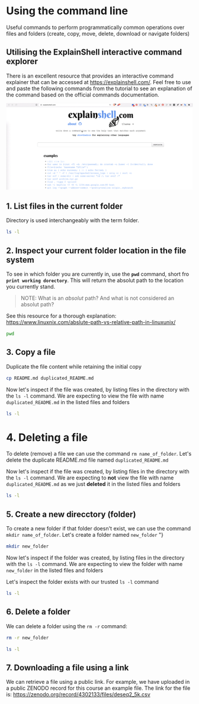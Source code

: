 
# Using the command line

Useful commands to perform programmatically common operations over files
and folders (create, copy, move, delete, download or navigate folders)


## Utilising the ExplainShell interactive command explorer

There is an excellent resource that provides an interactive command
explainer that can be accessed at <https://explainshell.com/>. Feel free
to use and paste the following commands from the tutorial to see an
explanation of the command based on the official commands documentation.

![](explainshell_commands.gif)

## 1. List files in the current folder

Directory is used interchangeably with the term folder.

``` bash
ls -l
```


## 2. Inspect your current folder location in the file system 

To see in which folder you are currently in, use the **`pwd`** command,
short fro **`print working dorectory`**. This will return the absolut
path to the location you currently stand.

> NOTE: What is an *absolut* path? And what is not considered an absolut
> path?

See this resource for a thorough explanation:
<https://www.linuxnix.com/abslute-path-vs-relative-path-in-linuxunix/>

``` bash
pwd
```

## 3. Copy a file 

Duplicate the file content while retaining the initial copy

``` bash
cp README.md duplicated_README.md
```

Now let\'s inspect if the file was created, by listing files in the
directory with the `ls -l` command. We are expecting to view the file
with name `duplicated_README.md` in the listed files and folders

``` bash
ls -l
```

# 4. Deleting a file

To delete (remove) a file we can use the command `rm name_of_folder`.
Let\'s delete the duplicate README.md file named `duplicated_README.md`

Now let\'s inspect if the file was created, by listing files in the
directory with the `ls -l` command. We are expecting to **not** view the
file with name `duplicated_README.md` as we just **deleted** it in the
listed files and folders

``` bash
ls -l
```

## 5. Create a new direcctory (folder)

To create a new folder if that folder doesn\'t exist, we can use the
command `mkdir name_of_folder`. Let\'s create a folder named
`new_folder`
"}
``` bash
mkdir new_folder
```


Now let\'s inspect if the folder was created, by listing files in the
directory with the `ls -l` command. We are expecting to view the folder
with name `new_folder` in the listed files and folders

Let\'s inspect the folder exists with our trusted `ls -l` command

``` bash
ls -l
```


## 6. Delete a folder

We can delete a folder using the `rm -r` command:

``` bash
rm -r new_folder
```

``` bash
ls -l
```


## 7. Downloading a file using a link

We can retrieve a file using a public link. For example, we have
uploaded in a public ZENODO record for this course an example file. The
link for the file is:
<https://zenodo.org/record/4302133/files/deseq2_5k.csv>

``` bash
```

